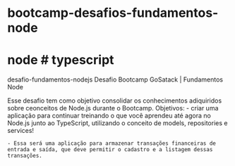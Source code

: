 # bootcamp-desafios-fundamentos-node
# node # typescript 
desafio-fundamentos-nodejs
Desafio Bootcamp GoSatack | Fundamentos Node

Esse desafio tem como objetivo consolidar os conhecimentos adiquiridos sobre ceonceitos de Node.js durante o Bootcamp.
Objetivos:
    - criar uma aplicação para continuar treinando o que você aprendeu até agora no Node.js junto ao TypeScript, utilizando o conceito de models, repositories e services!

    - Essa será uma aplicação para armazenar transações financeiras de entrada e saída, que deve permitir o cadastro e a listagem dessas transações.
